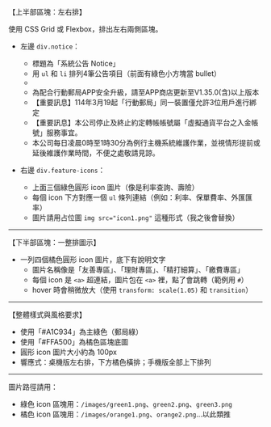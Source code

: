 
【上半部區塊：左右排】

使用 CSS Grid 或 Flexbox，排出左右兩側區塊。

- 左邊 `div.notice`：
    - 標題為「系統公告 Notice」
    - 用 `ul` 和 `li` 排列4筆公告項目（前面有綠色小方塊當 bullet）
    - <li>為配合行動郵局APP安全升級，請至APP商店更新至V1.35.0(含)以上版本</li>
      <li>【重要訊息】114年3月19起「行動郵局」同一裝置僅允許3位用戶進行綁定</li>
      <li>【重要訊息】本公司停止及終止約定轉帳帳號屬「虛擬通貨平台之入金帳號」服務事宜。</li>
      <li>本公司每日凌晨0時至1時30分為例行主機系統維護作業，並視情形提前或延後維護作業時間，不便之處敬請見諒。</li>

- 右邊 `div.feature-icons`：
    - 上面三個綠色圓形 icon 圖片（像是利率查詢、壽險）
    - 每個 icon 下方對應一個 `ul` 條列連結（例如：利率、保單費率、外匯匯率）
    - 圖片請用占位圖 `img src="icon1.png"` 這種形式（我之後會替換）

---

【下半部區塊：一整排圖示】

- 一列四個橘色圓形 icon 圖片，底下有說明文字
    - 圖片名稱像是「友善專區」、「理財專區」、「精打細算」、「繳費專區」
    - 每個 icon 是 `<a>` 超連結，圖片包在 `<a>` 裡，點了會跳轉（範例用 `#`）
    - hover 時會稍微放大（使用 `transform: scale(1.05)` 和 `transition`）

---

【整體樣式與風格要求】

- 使用「#A1C934」為主綠色（郵局綠）
- 使用「#FFA500」為橘色區塊底圖
- 圓形 icon 圖片大小約為 100px
- 響應式：桌機版左右排，下方橘色橫排；手機版全部上下排列

---

圖片路徑請用：
- 綠色 icon 區塊用：`/images/green1.png`、`green2.png`、`green3.png`
- 橘色 icon 區塊用：`/images/orange1.png`、`orange2.png`...以此類推

